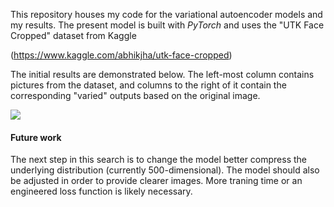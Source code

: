 This repository houses my code for the variational autoencoder models and my results.
The present model is built with *PyTorch* and uses the "UTK Face Cropped" dataset from Kaggle 

(https://www.kaggle.com/abhikjha/utk-face-cropped)

The initial results are demonstrated below. The left-most column contains pictures from the dataset, and columns to the right of it contain
the corresponding "varied" outputs based on the original image.

![](results/from_faces.png)

#### Future work
The next step in this search is to change the model better compress the underlying distribution (currently 500-dimensional).
The model should also be adjusted in order to provide clearer images.
More traning time or an engineered loss function is likely necessary.
